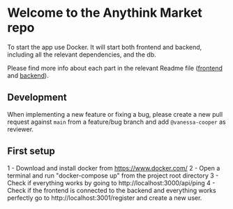 # Welcome to the Anythink Market repo

To start the app use Docker. It will start both frontend and backend, including all the relevant dependencies, and the db.

Please find more info about each part in the relevant Readme file ([frontend](frontend/readme.md) and [backend](backend/README.md)).

## Development

When implementing a new feature or fixing a bug, please create a new pull request against `main` from a feature/bug branch and add `@vanessa-cooper` as reviewer.

## First setup

1 - Download and install docker from https://www.docker.com/
2 - Open a terminal and run "docker-compose up" from the project root directory
3 -  Check if everything works by going to http://localhost:3000/api/ping
4 -  Check if the frontend is connected to the backend and everything works perfectly go to http://localhost:3001/register and create a new user.